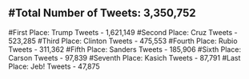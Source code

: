 #Total Number of Tweets: 3,350,752 
---
#First Place: Trump Tweets - 1,621,149
#Second Place: Cruz Tweets - 523,285
#Third Place: Clinton Tweets - 475,553
#Fourth Place: Rubio Tweets - 311,362
#Fifth Place: Sanders Tweets - 185,906
#Sixth Place: Carson Tweets - 97,839
#Seventh Place: Kasich Tweets - 87,791
#Last Place: Jeb! Tweets - 47,875
